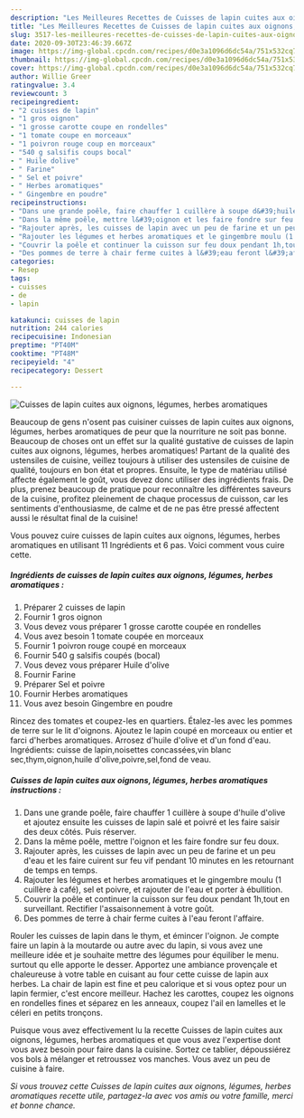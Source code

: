 ```yaml
---
description: "Les Meilleures Recettes de Cuisses de lapin cuites aux oignons, légumes, herbes aromatiques"
title: "Les Meilleures Recettes de Cuisses de lapin cuites aux oignons, légumes, herbes aromatiques"
slug: 3517-les-meilleures-recettes-de-cuisses-de-lapin-cuites-aux-oignons-legumes-herbes-aromatiques
date: 2020-09-30T23:46:39.667Z
image: https://img-global.cpcdn.com/recipes/d0e3a1096d6dc54a/751x532cq70/cuisses-de-lapin-cuites-aux-oignons-legumes-herbes-aromatiques-photo-principale-de-la-recette.jpg
thumbnail: https://img-global.cpcdn.com/recipes/d0e3a1096d6dc54a/751x532cq70/cuisses-de-lapin-cuites-aux-oignons-legumes-herbes-aromatiques-photo-principale-de-la-recette.jpg
cover: https://img-global.cpcdn.com/recipes/d0e3a1096d6dc54a/751x532cq70/cuisses-de-lapin-cuites-aux-oignons-legumes-herbes-aromatiques-photo-principale-de-la-recette.jpg
author: Willie Greer
ratingvalue: 3.4
reviewcount: 3
recipeingredient:
- "2 cuisses de lapin"
- "1 gros oignon"
- "1 grosse carotte coupe en rondelles"
- "1 tomate coupe en morceaux"
- "1 poivron rouge coup en morceaux"
- "540 g salsifis coups bocal"
- " Huile dolive"
- " Farine"
- " Sel et poivre"
- " Herbes aromatiques"
- " Gingembre en poudre"
recipeinstructions:
- "Dans une grande poêle, faire chauffer 1 cuillère à soupe d&#39;huile d&#39;olive et ajoutez ensuite les cuisses de lapin salé et poivré et les faire saisir des deux côtés. Puis réserver."
- "Dans la même poêle, mettre l&#39;oignon et les faire fondre sur feu doux."
- "Rajouter après, les cuisses de lapin avec un peu de farine et un peu d&#39;eau et les faire cuirent sur feu vif pendant 10 minutes en les retournant de temps en temps."
- "Rajouter les légumes et herbes aromatiques et le gingembre moulu (1 cuillère à café), sel et poivre, et rajouter de l&#39;eau et porter à ébullition."
- "Couvrir la poêle et continuer la cuisson sur feu doux pendant 1h,tout en surveillant. Rectifier l&#39;assaisonnement à votre goût."
- "Des pommes de terre à chair ferme cuites à l&#39;eau feront l&#39;affaire."
categories:
- Resep
tags:
- cuisses
- de
- lapin

katakunci: cuisses de lapin 
nutrition: 244 calories
recipecuisine: Indonesian
preptime: "PT40M"
cooktime: "PT48M"
recipeyield: "4"
recipecategory: Dessert

---
```



![Cuisses de lapin cuites aux oignons, légumes, herbes aromatiques](https://img-global.cpcdn.com/recipes/d0e3a1096d6dc54a/751x532cq70/cuisses-de-lapin-cuites-aux-oignons-legumes-herbes-aromatiques-photo-principale-de-la-recette.jpg)

Beaucoup de gens n'osent pas cuisiner cuisses de lapin cuites aux oignons, légumes, herbes aromatiques de peur que la nourriture ne soit pas bonne. Beaucoup de choses ont un effet sur la qualité gustative de cuisses de lapin cuites aux oignons, légumes, herbes aromatiques! Partant de la qualité des ustensiles de cuisine, veillez toujours à utiliser des ustensiles de cuisine de qualité, toujours en bon état et propres. Ensuite, le type de matériau utilisé affecte également le goût, vous devez donc utiliser des ingrédients frais. De plus, prenez beaucoup de pratique pour reconnaître les différentes saveurs de la cuisine, profitez pleinement de chaque processus de cuisson, car les sentiments d'enthousiasme, de calme et de ne pas être pressé affectent aussi le résultat final de la cuisine!

<!--inarticleads1-->

Vous pouvez cuire cuisses de lapin cuites aux oignons, légumes, herbes aromatiques en utilisant 11 Ingrédients et 6 pas. Voici comment vous cuire cette.

##### Ingrédients de cuisses de lapin cuites aux oignons, légumes, herbes aromatiques :

1. Préparer 2 cuisses de lapin
1. Fournir 1 gros oignon
1. Vous devez vous préparer 1 grosse carotte coupée en rondelles
1. Vous avez besoin 1 tomate coupée en morceaux
1. Fournir 1 poivron rouge coupé en morceaux
1. Fournir 540 g salsifis coupés (bocal)
1. Vous devez vous préparer  Huile d&#39;olive
1. Fournir  Farine
1. Préparer  Sel et poivre
1. Fournir  Herbes aromatiques
1. Vous avez besoin  Gingembre en poudre


Rincez des tomates et coupez-les en quartiers. Étalez-les avec les pommes de terre sur le lit d&#39;oignons. Ajoutez le lapin coupé en morceaux ou entier et farci d&#39;herbes aromatiques. Arrosez d&#39;huile d&#39;olive et d&#39;un fond d&#39;eau. Ingrédients: cuisse de lapin,noisettes concassées,vin blanc sec,thym,oignon,huile d&#39;olive,poivre,sel,fond de veau. 

<!--inarticleads2-->

##### Cuisses de lapin cuites aux oignons, légumes, herbes aromatiques instructions :

1. Dans une grande poêle, faire chauffer 1 cuillère à soupe d&#39;huile d&#39;olive et ajoutez ensuite les cuisses de lapin salé et poivré et les faire saisir des deux côtés. Puis réserver.
1. Dans la même poêle, mettre l&#39;oignon et les faire fondre sur feu doux.
1. Rajouter après, les cuisses de lapin avec un peu de farine et un peu d&#39;eau et les faire cuirent sur feu vif pendant 10 minutes en les retournant de temps en temps.
1. Rajouter les légumes et herbes aromatiques et le gingembre moulu (1 cuillère à café), sel et poivre, et rajouter de l&#39;eau et porter à ébullition.
1. Couvrir la poêle et continuer la cuisson sur feu doux pendant 1h,tout en surveillant. Rectifier l&#39;assaisonnement à votre goût.
1. Des pommes de terre à chair ferme cuites à l&#39;eau feront l&#39;affaire.


Rouler les cuisses de lapin dans le thym, et émincer l&#39;oignon. Je compte faire un lapin à la moutarde ou autre avec du lapin, si vous avez une meilleure idée et je souhaite mettre des légumes pour équiliber le menu. surtout qu elle apporte le desser. Apportez une ambiance provençale et chaleureuse à votre table en cuisant au four cette cuisse de lapin aux herbes. La chair de lapin est fine et peu calorique et si vous optez pour un lapin fermier, c&#39;est encore meilleur. Hachez les carottes, coupez les oignons en rondelles fines et séparez en les anneaux, coupez l&#39;ail en lamelles et le céleri en petits tronçons. 

<!--inarticleads1-->

<p>
Puisque vous avez effectivement lu la recette Cuisses de lapin cuites aux oignons, légumes, herbes aromatiques et que vous avez l'expertise dont vous avez besoin pour faire dans la cuisine. Sortez ce tablier, dépoussiérez vos bols à mélanger et retroussez vos manches. Vous avez un peu de cuisine à faire.
</p>

<p>
<i>Si vous trouvez cette Cuisses de lapin cuites aux oignons, légumes, herbes aromatiques recette utile, partagez-la avec vos amis ou votre famille, merci et bonne chance.</i>
</p>
